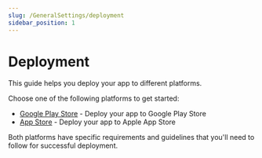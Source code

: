 ```yaml
---
slug: /GeneralSettings/deployment
sidebar_position: 1
---
```


# Deployment

This guide helps you deploy your app to different platforms.

Choose one of the following platforms to get started:

- [Google Play Store](./playstore.md) - Deploy your app to Google Play Store
- [App Store](./appstore.md) - Deploy your app to Apple App Store

Both platforms have specific requirements and guidelines that you'll need to follow for successful deployment.
